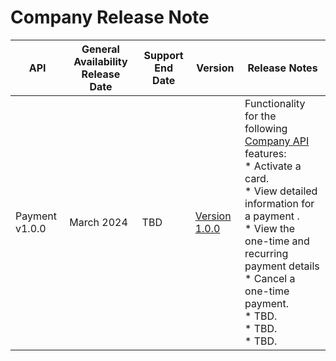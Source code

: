# Company Release Note
| API                                                   | General Availability Release Date | Support End Date | Version        | Release Notes                                                                                                                                                                                                                                                                                                                                                                                                                                                                                                                                                                                                                                                                                                                                                                                                                                                                                                                                                                          |
|-------------------------------------------------------|-----------------------------------|------------------|----------------|----------------------------------------------------------------------------------------------------------------------------------------------------------------------------------------------------------------------------------------------------------------------------------------------------------------------------------------------------------------------------------------------------------------------------------------------------------------------------------------------------------------------------------------------------------------------------------------------------------------------------------------------------------------------------------------------------------------------------------------------------------------------------------------------------------------------------------------------------------------------------------------------------------------------------------------------------------------------------------------|
| Payment v1.0.0                                           | March 2024                     | TBD              | [Version 1.0.0](../api/?type=put&path=/v1/payments/rightTimePayment&version=api)  | Functionality for the following [Company API]() features:  <br> * Activate a card. <br> *  View detailed information for a payment . <br> * View the one-time and recurring payment details <br> * Cancel a one-time payment. <br> * TBD. <br> * TBD. <br> * TBD.
